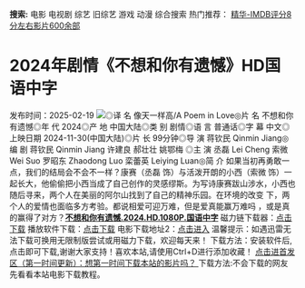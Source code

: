 **搜索:** 电影 电视剧 综艺 旧综艺 游戏 动漫 综合搜索 热门推荐： [精华-IMDB评分8分左右影片600余部](https://www.dytt8.com/html/gndy/jddy/20160320/50510.html)
# 2024年剧情《不想和你有遗憾》HD国语中字
发布时间：2025-02-19 
![](https://img9.doubanio.com/view/photo/l_ratio_poster/public/p2914748767.jpg)◎译 名 像天一样高/A Poem in Love◎片 名 不想和你有遗憾◎年 代 2024◎产 地 中国大陆◎类 别 剧情◎语 言 普通话◎字 幕 中文◎上映日期 2024-11-30(中国大陆)◎片 长 99分钟◎导 演 蒋钦民 Qinmin Jiang◎编 剧 蒋钦民 Qinmin Jiang 许建良 郝壮壮 姚鄂梅 ◎主 演 丞磊 Lei Cheng 索微 Wei Suo 罗昭东 Zhaodong Luo 栾蕾英 Leiying Luan◎简 介 如果当初再勇敢一点，我们的结局会不会不一样？康赛（丞磊 饰）与活泼开朗的小西（索微 饰）一起长大，他偷偷把小西当成了自己创作的灵感缪斯。为写诗康赛跋山涉水，小西也随后寻来，两个人在美丽的阿尔山找到了自己的精神乐园。在环境的改变 下，两个人的爱情也面临多方考验。都说相爱可迎万难，但是爱真能赢万难吗 ，或是真的赢得了对方？[**不想和你有遗憾.2024.HD.1080P.国语中字**](magnet:?xt=urn:btih:6225879827c3e8f648938e8b135022b5d2c73abb&dn=%e9%98%b3%e5%85%89%e7%94%b5%e5%bd%b1dygod.org.%e4%b8%8d%e6%83%b3%e5%92%8c%e4%bd%a0%e6%9c%89%e9%81%97%e6%86%be.2024.HD.1080P.%e5%9b%bd%e8%af%ad%e4%b8%ad%e5%ad%97.mkv&tr=udp%3a%2f%2ftracker.opentrackr.org%3a1337%2fannounce&tr=udp%3a%2f%2fexodus.desync.com%3a6969%2fannounce) 磁力链下载器：[点击下载](https://dygod.org/js/bt.htm "qBittorrent") 播放软件下载：[点击下载](https://dygod.org/js/player.htm "PotPlayer") 电影下载地址2：[点击进入](https://dygod.org/ "阳光电影") 温馨提示：如遇迅雷无法下载可换用无限制版尝试或用磁力下载，欢迎每天来！  下载方法：安装软件后,点击即可下载,谢谢大家支持！喜欢本站,请使用Ctrl+D进行添加收藏！ [点击进首发区（第一时间更新）：想第一时间下载本站的影片吗？ ](https://www.ygdy8.net/)下载方法:不会下载的网友先看看本站电影下载教程。